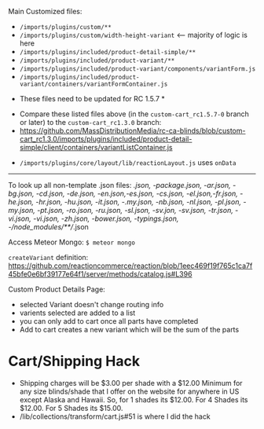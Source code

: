 Main Customized files:
- `/imports/plugins/custom/**`
 - `/imports/plugins/custom/width-height-variant`  <-- majority of logic is here
- `/imports/plugins/included/product-detail-simple/**`
- `/imports/plugins/included/product-variant/**`
 - `/imports/plugins/included/product-variant/components/variantForm.js`
 - `/imports/plugins/included/product-variant/containers/variantFormContainer.js `

 * These files need to be updated for RC 1.5.7 *
 - Compare these listed files above (in the `custom-cart_rc1.5.7-0` branch or later) to the `custom-cart_rc1.3.0` branch:
  - https://github.com/MassDistributionMedia/rc-ca-blinds/blob/custom-cart_rc1.3.0/imports/plugins/included/product-detail-simple/client/containers/variantListContainer.js

 * `/imports/plugins/core/layout/lib/reactionLayout.js` uses `onData`

_ _ _



To look up all non-template .json files:
*.json, -package.json, -ar.json, -bg.json, -cd.json, -de.json, -en.json,-es.json, -cs.json, -el.json,-fr.json, -he.json, -hr.json, -hu.json, -it.json, -.my.json, -nb.json, -nl.json, -pl.json, -my.json, -pt.json, -ro.json, -ru.json, -sl.json, -sv.jon, -sv.json, -tr.json, -vi.json, -vi.json, -zh.json, -bower.json, -typings.json, -/node_modules/**/*.json


Access Meteor Mongo:
`$ meteor mongo`


`createVariant` definition:
https://github.com/reactioncommerce/reaction/blob/1eec469f19f765c1ca7f45bfe0e6bf39177e64f1/server/methods/catalog.js#L396


Custom Product Details Page:
- selected Variant doesn't change routing info
- varients selected are added to a list
- you can only add to cart once all parts have completed
- Add to cart creates a new variant which will be the sum of the parts


# Cart/Shipping Hack
- Shipping charges will be $3.00 per shade with a $12.00 Minimum for any size blinds/shade that I offer on the website for anywhere in US except Alaska and Hawaii.
So, for 1 shades its $12.00.  For 4 Shades its $12.00.  For 5 Shades its $15.00.
- /lib/collections/transform/cart.js#51 is where I did the hack